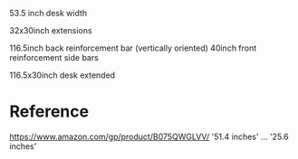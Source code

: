 53.5 inch desk width

32x30inch extensions

116.5inch back reinforcement bar (vertically oriented)
40inch front reinforcement side bars


116.5x30inch desk extended




# Reference

https://www.amazon.com/gp/product/B075QWGLVV/
	'51.4 inches' ... '25.6 inches'


